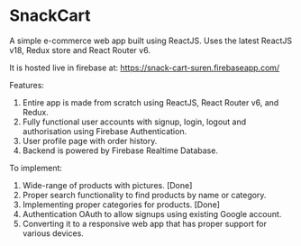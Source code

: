 # SnackCart

A simple e-commerce web app built using ReactJS.
Uses the latest ReactJS v18, Redux store and React Router v6.

It is hosted live in firebase at: https://snack-cart-suren.firebaseapp.com/

Features:

1. Entire app is made from scratch using ReactJS, React Router v6, and Redux.
2. Fully functional user accounts with signup, login, logout and authorisation using Firebase Authentication.
3. User profile page with order history.
4. Backend is powered by Firebase Realtime Database.

To implement:

1. Wide-range of products with pictures. [Done]
2. Proper search functionality to find products by name or category.
3. Implementing proper categories for products. [Done]
4. Authentication OAuth to allow signups using existing Google account.
5. Converting it to a responsive web app that has proper support for various devices.
